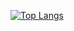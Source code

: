 [![Top Langs](https://github-readme-stats.vercel.app/api/top-langs/?username=nothearty&layout=compact&theme=oendark)](https://github.com/anuraghazra/github-readme-stats)

